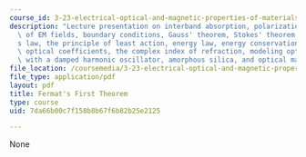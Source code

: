 ```yaml
---
course_id: 3-23-electrical-optical-and-magnetic-properties-of-materials-fall-2007
description: "Lecture presentation on interband absorption, polarization, transversality\
  \ of EM fields, boundary conditions, Gauss' theorem, Stokes' theorem, Snell\u2019\
  s law, the principle of least action, energy law, energy conservation, optical processes,\
  \ optical coefficients, the complex index of refraction, modeling optical constants\
  \ with a damped harmonic oscillator, amorphous silica, and optical materials."
file_location: /coursemedia/3-23-electrical-optical-and-magnetic-properties-of-materials-fall-2007/7da66b00c7f158b8b67f6b82b25e2125_lec17.pdf
file_type: application/pdf
layout: pdf
title: Fermat's First Theorem
type: course
uid: 7da66b00c7f158b8b67f6b82b25e2125

---
```

None
